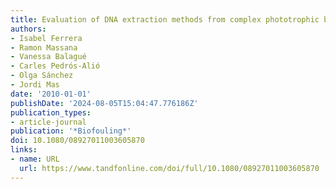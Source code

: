 ```yaml
---
title: Evaluation of DNA extraction methods from complex phototrophic biofilms
authors:
- Isabel Ferrera
- Ramon Massana
- Vanessa Balagué
- Carles Pedrós-Alió
- Olga Sánchez
- Jordi Mas
date: '2010-01-01'
publishDate: '2024-08-05T15:04:47.776186Z'
publication_types:
- article-journal
publication: '*Biofouling*'
doi: 10.1080/08927011003605870
links:
- name: URL
  url: https://www.tandfonline.com/doi/full/10.1080/08927011003605870
---
```

